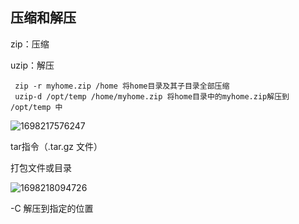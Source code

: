 ## 压缩和解压

zip：压缩

uzip：解压

~~~
 zip -r myhome.zip /home 将home目录及其子目录全部压缩
 uzip-d /opt/temp /home/myhome.zip 将home目录中的myhome.zip解压到 /opt/temp 中
~~~

![1698217576247](C:\Users\86182\AppData\Roaming\Typora\typora-user-images\1698217576247.png)



tar指令（.tar.gz 文件）

打包文件或目录

![1698218094726](C:\Users\86182\AppData\Roaming\Typora\typora-user-images\1698218094726.png)

-C 解压到指定的位置